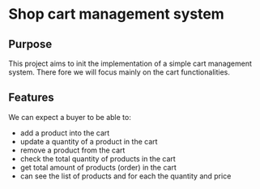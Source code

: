 # Shop cart management system

## Purpose

This project aims to init the implementation of a simple cart management system.
There fore we will focus mainly on the cart functionalities.

## Features

We can expect a buyer to be able to:

* add a product into the cart
* update a quantity of a product in the cart
* remove a product from the cart
* check the total quantity of products in the cart
* get total amount of products (order) in the cart
* can see the list of products and for each the quantity and price
